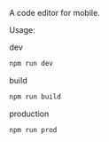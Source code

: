A code editor for mobile.

Usage:

dev
```bash
npm run dev
```

build
```bash
npm run build
```

production
```
npm run prod
```
